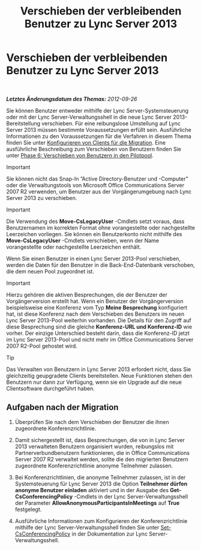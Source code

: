 ﻿---
title: Verschieben der verbleibenden Benutzer zu Lync Server 2013
TOCTitle: Verschieben der verbleibenden Benutzer zu Lync Server 2013
ms:assetid: 0eb990f0-f720-47a7-aaee-437fbd4c4c33
ms:mtpsurl: https://technet.microsoft.com/de-de/library/JJ687968(v=OCS.15)
ms:contentKeyID: 49890624
ms.date: 05/19/2016
mtps_version: v=OCS.15
ms.translationtype: HT
---

# Verschieben der verbleibenden Benutzer zu Lync Server 2013

 

_**Letztes Änderungsdatum des Themas:** 2012-09-26_

Sie können Benutzer entweder mithilfe der Lync Server-Systemsteuerung oder mit der Lync Server-Verwaltungsshell in die neue Lync Server 2013-Bereitstellung verschieben. Für eine reibungslose Umstellung auf Lync Server 2013 müssen bestimmte Voraussetzungen erfüllt sein. Ausführliche Informationen zu den Voraussetzungen für die Verfahren in diesem Thema finden Sie unter [Konfigurieren von Clients für die Migration](configure-clients-for-migration_1.md). Eine ausführliche Beschreibung zum Verschieben von Benutzern finden Sie unter [Phase 6: Verschieben von Benutzern in den Pilotpool](phase-6-move-users-to-the-pilot-pool.md).


> [!IMPORTANT]
> Sie können nicht das Snap-In ”Active Directory-Benutzer und -Computer” oder die Verwaltungstools von Microsoft Office Communications Server 2007 R2 verwenden, um Benutzer aus der Vorgängerumgebung nach Lync Server 2013 zu verschieben.




> [!IMPORTANT]
> Die Verwendung des <STRONG>Move-CsLegacyUser</STRONG> -Cmdlets setzt voraus, dass Benutzernamen im korrekten Format ohne vorangestellte oder nachgestellte Leerzeichen vorliegen. Sie können ein Benutzerkonto nicht mithilfe des <STRONG>Move-CsLegacyUser</STRONG> -Cmdlets verschieben, wenn der Name vorangestellte oder nachgestellte Leerzeichen enthält.



Wenn Sie einen Benutzer in einen Lync Server 2013-Pool verschieben, werden die Daten für den Benutzer in die Back-End-Datenbank verschoben, die dem neuen Pool zugeordnet ist.


> [!IMPORTANT]
> Hierzu gehören die aktiven Besprechungen, die der Benutzer der Vorgängerversion erstellt hat. Wenn ein Benutzer der Vorgängerversion beispielsweise eine Konferenz vom Typ <STRONG>Meine Besprechung</STRONG> konfiguriert hat, ist diese Konferenz nach dem Verschieben des Benutzers im neuen Lync Server 2013-Pool weiterhin vorhanden. Die Details für den Zugriff auf diese Besprechung sind die gleiche <STRONG>Konferenz-URL und Konferenz-ID</STRONG> wie vorher. Der einzige Unterschied besteht darin, dass die Konferenz-ID jetzt im Lync Server 2013-Pool und nicht mehr im Office Communications Server 2007 R2-Pool gehostet wird.




> [!TIP]
> Das Verwalten von Benutzern in Lync Server 2013 erfordert nicht, dass Sie gleichzeitig geupgradete Clients bereitstellen. Neue Funktionen stehen den Benutzern nur dann zur Verfügung, wenn sie ein Upgrade auf die neue Clientsoftware durchgeführt haben.



## Aufgaben nach der Migration

1.  Überprüfen Sie nach dem Verschieben der Benutzer die ihnen zugeordnete Konferenzrichtlinie.

2.  Damit sichergestellt ist, dass Besprechungen, die von in Lync Server 2013 verwalteten Benutzern organisiert wurden, reibungslos mit Partnerverbundbenutzern funktionieren, die in Office Communications Server 2007 R2 verwaltet werden, sollte die den migrierten Benutzern zugeordnete Konferenzrichtlinie anonyme Teilnehmer zulassen.

3.  Bei Konferenzrichtlinien, die anonyme Teilnehmer zulassen, ist in der Systemsteuerung für Lync Server 2013 die Option **Teilnehmer dürfen anonyme Benutzer einladen** aktiviert und in der Ausgabe des **Get-CsConferencingPolicy** -Cmdlets in der Lync Server-Verwaltungsshell der Parameter **AllowAnonymousParticipantsInMeetings** auf **True** festgelegt.

4.  Ausführliche Informationen zum Konfigurieren der Konferenzrichtlinie mithilfe der Lync Server-Verwaltungsshell finden Sie unter [Set-CsConferencingPolicy](set-csconferencingpolicy.md) in der Dokumentation zur Lync Server-Verwaltungsshell.

